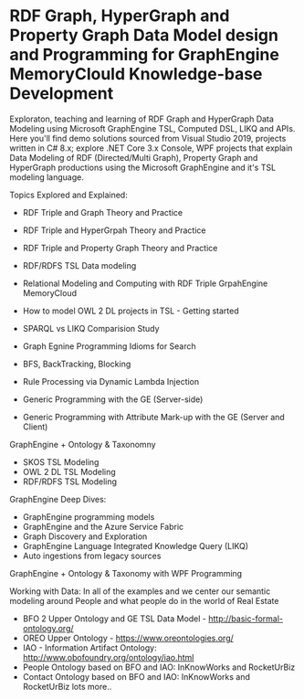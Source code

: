 # RDF Graph, HyperGraph and Property Graph Data Model design and Programming for GraphEngine MemoryClould Knowledge-base Development
Exploraton, teaching and learning of RDF Graph and HyperGraph Data Modeling using Microsoft GraphEngine TSL, Computed DSL, LIKQ and APIs.
Here you'll find demo solutions sourced from Visual Studio 2019, projects written in C# 8.x; explore .NET Core 3.x Console, WPF projects that explain Data Modeling of RDF (Directed/Multi Graph), Property Graph and HyperGraph productions using the Microsoft GraphEngine and it's TSL modeling language.

Topics Explored and Explained:
- RDF Triple and Graph Theory and Practice
- RDF Triple and HyperGrpah Theory and Practice
- RDF Triple and Property Graph Theory and Practice
- RDF/RDFS TSL Data modeling
- Relational Modeling and Computing with RDF Triple GrpahEngine MemoryCloud
- How to model OWL 2 DL projects in TSL - Getting started

- SPARQL vs LIKQ Comparision Study
- Graph Egnine Programming Idioms for Search
- BFS, BackTracking, Blocking
- Rule Processing via Dynamic Lambda Injection
- Generic Programming with the GE (Server-side)
- Generic Programming with Attribute Mark-up with the GE (Server and Client)

GraphEngine + Ontology & Taxonomny
- SKOS TSL Modeling
- OWL 2 DL TSL Modeling
- RDF/RDFS TSL Modeling

GraphEngine Deep Dives:
- GraphEngine programming models
- GraphEngine and the Azure Service Fabric
- Graph Discovery and Exploration
- GraphEngine Language Integrated Knowledge Query (LIKQ)
- Auto ingestions from legacy sources

GraphEngine + Ontology & Taxonomy with WPF Programming

Working with Data: In all of the examples and we center our semantic modeling around People and what people do in the world of Real Estate
- BFO 2 Upper Ontology and GE TSL Data Model - http://basic-formal-ontology.org/
- OREO Upper Ontology - https://www.oreontologies.org/
- IAO - Information Artifact Ontology: http://www.obofoundry.org/ontology/iao.html
- People Ontology based on BFO and IAO: InKnowWorks and RocketUrBiz
- Contact Ontology based on BFO and IAO: InKnowWorks and RocketUrBiz
lots more.. 
